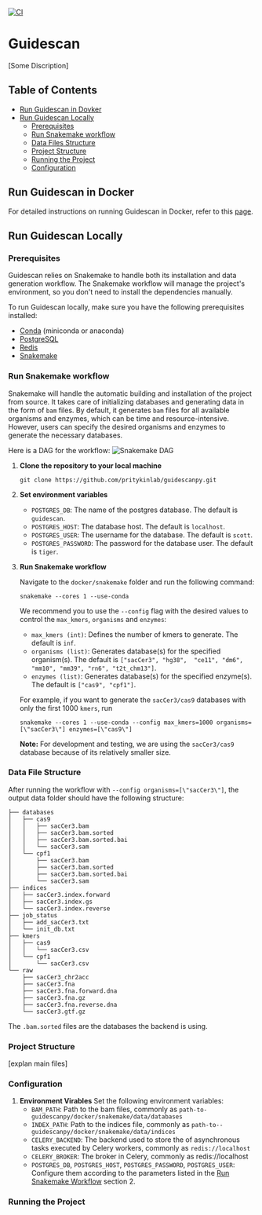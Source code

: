 
[![CI](https://github.com/pritykinlab/guidescan/actions/workflows/main.yml/badge.svg)](https://github.com/pritykinlab/guidescan/actions/workflows/main.yml)

# Guidescan
[Some Discription]


## Table of Contents
- [Run Guidescan in Dovker](#run-guidescan-in-docker)
- [Run Guidescan Locally](#run-guidescan-locally)
	- [Prerequisites](#prerequisites)
	- [Run Snakemake workflow](#run-snakemake-workflow)
	- [Data Files Structure](#data-files-structure)
	- [Project Structure](#project-structure)
	- [Running the Project](#running-the-project)
	- [Configuration](#configuration)

## Run Guidescan in Docker
For detailed instructions on running Guidescan in Docker, refer to this [page](https://github.com/pritykinlab/guidescanpy/tree/main/docker#running-guidescan-in-docker).
## Run Guidescan Locally
### Prerequisites
Guidescan relies on Snakemake to handle both its installation and data generation workflow. The Snakemake workflow will manage the project's environment, so you don't need to install the dependencies manually.

To run Guidescan locally, make sure you have the following prerequisites installed:

- [Conda](https://conda.io/projects/conda/en/latest/user-guide/install/index.html) (miniconda or anaconda)
- [PostgreSQL](https://www.postgresql.org/download/)
- [Redis](https://redis.io/docs/getting-started/installation/)
- [Snakemake](https://snakemake.readthedocs.io/en/stable/getting_started/installation.html)

### Run Snakemake workflow
Snakemake will handle the automatic building and installation of the project from source. It takes care of initializing databases and generating data in the form of `bam` files. By default, it generates `bam` files for all available organisms and enzymes, which can be time and resource-intensive. However, users can specify the desired organisms and enzymes to generate the necessary databases.

Here is a DAG for the workflow:
![Snakemake DAG](https://github.com/pritykinlab/guidescanpy/blob/main/docker/snakemake/rulegraph.png)

1. **Clone the repository to your local machine**
	```
	git clone https://github.com/pritykinlab/guidescanpy.git
	```

2.  **Set environment variables**
	- `POSTGRES_DB`: The name of the postgres database. The default is `guidescan`.
	- `POSTGRES_HOST`: The database host. The default is `localhost`.
	- `POSTGRES_USER`:  The username for the database. The default is `scott`.
	- `POSTGRES_PASSWORD`: The password for the database user. The default is `tiger`.

3.  **Run Snakemake workflow**

	Navigate to the `docker/snakemake` folder and run the following command:
	```
	snakemake --cores 1 --use-conda
	```
	We recommend you to use the `--config` flag with the desired values to control the `max_kmers`, `organisms` and `enzymes`:
	- `max_kmers (int)`: Defines the number of kmers to generate. The default is `inf`.
	- `organisms (list)`: Generates database(s) for the specified organism(s). The default is `["sacCer3", "hg38", 	"ce11", "dm6", "mm10", "mm39", "rn6", "t2t_chm13"]`.
	- `enzymes (list)`: Generates database(s) for the specified enzyme(s). The default is `["cas9", "cpf1"]`.

	 For example, if you want to generate the `sacCer3/cas9` databases with only the first 1000 `kmers`, run
	```
	snakemake --cores 1 --use-conda --config max_kmers=1000 organisms=[\"sacCer3\"] enzymes=[\"cas9\"]
	```
	**Note:** For development and testing, we are using the `sacCer3/cas9` database because of its relatively smaller size.


### Data File Structure

After running the workflow with `--config organisms=[\"sacCer3\"]`, the output data folder should have the following structure:

	├── databases
	│   ├── cas9
	│   │   ├── sacCer3.bam
	│   │   ├── sacCer3.bam.sorted
	│   │   ├── sacCer3.bam.sorted.bai
	│   │   └── sacCer3.sam
	│   └── cpf1
	│       ├── sacCer3.bam
	│       ├── sacCer3.bam.sorted
	│       ├── sacCer3.bam.sorted.bai
	│       └── sacCer3.sam
	├── indices
	│   ├── sacCer3.index.forward
	│   ├── sacCer3.index.gs
	│   └── sacCer3.index.reverse
	├── job_status
	│   ├── add_sacCer3.txt
	│   └── init_db.txt
	├── kmers
	│   ├── cas9
	│   │   └── sacCer3.csv
	│   └── cpf1
	│       └── sacCer3.csv
	└── raw
	    ├── sacCer3_chr2acc
	    ├── sacCer3.fna
	    ├── sacCer3.fna.forward.dna
	    ├── sacCer3.fna.gz
	    ├── sacCer3.fna.reverse.dna
	    └── sacCer3.gtf.gz
The `.bam.sorted` files are the databases the backend is using.

### Project Structure
[explan main files]

### Configuration
1. **Environment Virables**
	Set the following environment variables:
	- `BAM_PATH`: Path to the bam files, commonly as  `path-to-guidescanpy/docker/snakemake/data/databases`
	- `INDEX_PATH`: Path to the indices file, commonly as `path-to--guidescanpy/docker/snakemake/data/indices`
	- `CELERY_BACKEND`: The backend used to store the of asynchronous tasks executed by Celery workers, commonly as `redis://localhost`
	- `CELERY_BROKER`: The broker in Celery, commonly as redis://localhost
	- `POSTGRES_DB`, `POSTGRES_HOST`, `POSTGRES_PASSWORD`, `POSTGRES_USER`: Configure them according to the parameters listed in the [Run Snakemake Workflow](#run-snakemake-workflow) section 2.



### Running the Project
